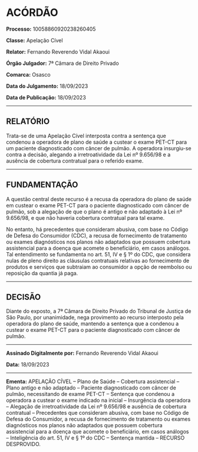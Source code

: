 # ACÓRDÃO

**Processo:** 10058860920238260405

**Classe:** Apelação Cível

**Relator:** Fernando Reverendo Vidal Akaoui

**Órgão Julgador:** 7ª Câmara de Direito Privado

**Comarca:** Osasco

**Data do Julgamento:** 18/09/2023

**Data de Publicação:** 18/09/2023

---

## RELATÓRIO

Trata-se de uma Apelação Cível interposta contra a sentença que condenou a operadora de plano de saúde a custear o exame PET-CT para um paciente diagnosticado com câncer de pulmão. A operadora insurgiu-se contra a decisão, alegando a irretroatividade da Lei nº 9.656/98 e a ausência de cobertura contratual para o referido exame.

---

## FUNDAMENTAÇÃO

A questão central deste recurso é a recusa da operadora do plano de saúde em custear o exame PET-CT para o paciente diagnosticado com câncer de pulmão, sob a alegação de que o plano é antigo e não adaptado à Lei nº 9.656/98, e que não haveria cobertura contratual para tal exame.

No entanto, há precedentes que consideram abusiva, com base no Código de Defesa do Consumidor (CDC), a recusa de fornecimento de tratamento ou exames diagnósticos nos planos não adaptados que possuem cobertura assistencial para a doença que acomete o beneficiário, em casos análogos. Tal entendimento se fundamenta no art. 51, IV e § 1º do CDC, que considera nulas de pleno direito as cláusulas contratuais relativas ao fornecimento de produtos e serviços que subtraiam ao consumidor a opção de reembolso ou reposição da quantia já paga.

---

## DECISÃO

Diante do exposto, a 7ª Câmara de Direito Privado do Tribunal de Justiça de São Paulo, por unanimidade, nega provimento ao recurso interposto pela operadora do plano de saúde, mantendo a sentença que a condenou a custear o exame PET-CT para o paciente diagnosticado com câncer de pulmão.

---

**Assinado Digitalmente por:** Fernando Reverendo Vidal Akaoui

**Data:** 18/09/2023

---

**Ementa:** APELAÇÃO CÍVEL –  Plano de Saúde –  Cobertura assistencial –  Plano antigo e não adaptado –  Paciente diagnosticado com câncer de pulmão, necessitando de exame PET-CT –  Sentença que condenou a operadora a custear o exame indicado na inicial – Insurgência da operadora –  Alegação de irretroatividade da Lei nº 9.656/98 e ausência de cobertura contratual – Precedentes que consideram abusiva, com base no Código de Defesa do Consumidor, a recusa de fornecimento de tratamento ou exames diagnósticos nos planos não adaptados que possuem cobertura assistencial para a doença que acomete o beneficiário, em casos análogos –  Inteligência do art. 51, IV e § 1º do CDC –  Sentença mantida – RECURSO DESPROVIDO.